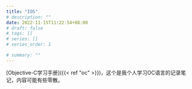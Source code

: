 ```yaml
---
title: "IOS"
# description: ""
date: 2022-11-15T11:22:54+08:00
# draft: false
# tags: []
# series: []
# series_order: 1

# summary: ""
---
```


[Objective-C学习手册]({{< ref "oc" >}})，这个是我个人学习OC语言的记录笔记，内容可能有些零散。